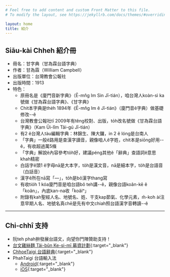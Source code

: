```yaml
---
# Feel free to add content and custom Front Matter to this file.
# To modify the layout, see https://jekyllrb.com/docs/themes/#overriding-theme-defaults

layout: home
title: 紹介
---
```


## Siāu-kài Chheh 紹介冊
- 冊名：甘字典（甘為霖台語字典）
- 作者：甘為霖（William Campbell）
- 出版單位：台灣教會公報社
- 出版時間：1913
- 特色：
  - 原冊名是《廈門音新字典》（Ē-mn̂g Im Sin Jī-tián），咱台灣人koàn-sì ka號做《甘為霖台語字典》、《甘字典》
  - Chit本字典是the̍h 1894年《Ē-mn̂g Im ê Jī-tián》（廈門音ê字典）做基礎修改--ê
  - 台灣教會公報社tī 2009年有têng校對、出版，to̍h改名號做《甘為霖台語字典》（Kam Ûi-lîm Tâi-gú Jī-tián）
  - 有2 ê台灣人tàu編輯字典：林錦生、陳大鑼，in 2 ê lóng是台南人
  - 「字典」一般ê路用是查漢字讀音，親像咱人ê字姓，chit本是siōng好用--ê，有收超過萬5條
  - 「字典」解說ê內容參考to̍h好，建議péng其他ê「辭典」查語詞ê意思khah精密
  - 白話字ê頭1 ê字母nā是大本字，to̍h是漢文音，nā是細本字，to̍h是台語音（白話音）
  - 漢字ê所在nā寫「—」，to̍h是bô漢字thang寫
  - 有收tio̍h 1 kóa廈門音是咱台語bô teh講--ê，親像台語koân-kē ê「koân」，內底kan-na收「koâiⁿ」
  - 附錄有kah聖經人名、地號名、姓、干支kap節氣、化學元素，m̄-koh ài注意早期人名、地號名真chē是先有中文chiah照台語漢字音轉讀--ê

---
## Chi-chhî 支持
- 阮teh phah拚發展台語文，向望你鬥陣贊助支持！
- [台文雞絲麵 Tâi-bûn Ke-si-mī 募資計劃](https://www.zeczec.com/projects/taibun-kesimi){:target="_blank"}
- [ChhoeTaigi 台語辭典](https://chhoe.taigi.info/){:target="_blank"}
- PhahTaigi 台語輸入法
  - [Android](http://bit.ly/PhahTaigi-Android){:target="_blank"}
  - [iOS](http://bit.ly/PhahTaigi-iOS){:target="_blank"}